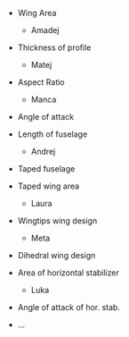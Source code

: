 

- Wing Area
  - Amadej
- Thickness of profile
  - Matej
- Aspect Ratio
   - Manca
- Angle of attack

- Length of fuselage
  - Andrej
- Taped fuselage

- Taped wing area
  - Laura
- Wingtips wing design
  - Meta
- Dihedral wing design

- Area of horizontal stabilizer
  - Luka
- Angle of attack of hor. stab.
- ...
